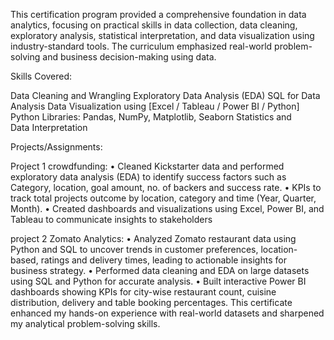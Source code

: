 This certification program provided a comprehensive foundation in data analytics, focusing on practical skills in data collection, data cleaning, exploratory analysis, statistical interpretation, and data visualization using industry-standard tools. The curriculum emphasized real-world problem-solving and business decision-making using data.

Skills Covered:

Data Cleaning and Wrangling
Exploratory Data Analysis (EDA)
SQL for Data Analysis
Data Visualization using [Excel / Tableau / Power BI / Python]
Python Libraries: Pandas, NumPy, Matplotlib, Seaborn
Statistics and Data Interpretation

Projects/Assignments:

Project 1 crowdfunding:
•	  Cleaned Kickstarter data and performed exploratory data analysis (EDA) to identify success factors such as Category, location, goal amount, no. of backers and success rate.
•	  KPIs to track total projects outcome by location, category and time (Year, Quarter, Month).
•	  Created dashboards and visualizations using Excel, Power BI, and Tableau to communicate insights to stakeholders

project 2 Zomato Analytics:
•	  Analyzed Zomato restaurant data using Python and SQL to uncover trends in customer preferences, location-based, ratings and delivery times, leading to actionable insights for business strategy.
•	  Performed data cleaning and EDA on large datasets using SQL and Python for accurate analysis.
•	  Built interactive Power BI dashboards showing KPIs for city-wise restaurant count, cuisine distribution, delivery and table booking percentages.
This certificate enhanced my hands-on experience with real-world datasets and sharpened my analytical problem-solving skills.
